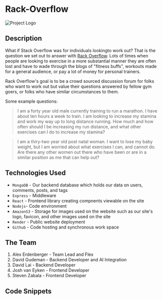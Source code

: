 # Rack-Overflow
![Project Logo](https://rack-overflow.s3.us-west-1.amazonaws.com/Rack-Overflow-Logo-Transparent.png)

## Description

What if Stack Overflow was for individuals lookingto work out? That is the question we set out to answer with [Rack Overflow](https://rack-overflow-q59q.onrender.com/). Lots of times when people are looking to exercise in a more substantial manner they are often lost and have to wade through the blogs of "fitness buffs", workouts made for a general audience, or pay a lot of money for personal trainers.

Rack Overflow's goal is to be a crowd sourced discussion forum for folks who want to work out but value their questions answered by fellow gym goers, or folks who have similar circumstances to them.

Some example questions:

> I am a forty year old male currently training to run a marathon. I have about ten hours a week to train. I am looking to increase my stamina and work my way up to long distance running. How much and how often should I be increasing my run distance, and what other exercises can I do to increase my stamina?

> I am a thiry-two year old post natal woman. I want to lose my baby weight, but I am worried about what exercises I can, and cannot do. Are there any other women out there who have been or are in a similar position as me that can help out?


## Technologies Used

* `MongoDB` - Our backend database which holds our data on users, comments, posts, and tags
* `Express` - Middleware
* `React` - Frontend library creating compnents viewable on the site
* `Nodejs`- Code environment
* `AmazonS3` - Storage for images used on the website such as our site's logo, favicon, and other images used on the site
* `Render` - Public website deployment
* `Github` - Code hosting and synchronous work space

## The Team

 1. Alex Erdenberger - Team Lead and Flex
 2. David Gudeman - Backend Developer and AI Integration
 3. David Lai - Backend Developer
 4. Josh van Eyken - Frontend Developer
 5. Steven Zabala - Frontend Developer

## Code Snippets

